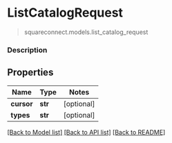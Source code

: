 # ListCatalogRequest
> squareconnect.models.list_catalog_request

### Description



## Properties
Name | Type | Notes
------------ | ------------- | -------------
**cursor** | **str** | [optional] 
**types** | **str** | [optional] 

[[Back to Model list]](../README.md#documentation-for-models) [[Back to API list]](../README.md#documentation-for-api-endpoints) [[Back to README]](../README.md)


